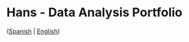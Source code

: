 # Hans - Data Analysis Portfolio 
([Spanish](https://github.com/HansAllTech/Hans_Data_Analysis_Portfolio/blob/main/Proyectos.md#tabla-de-contenido-es--en) | [English](https://github.com/HansAllTech/Hans_Data_Analysis_Portfolio/blob/main/Projects.md#table-of-content-es--en))  
                         
                                                                                                                                             
                                         
                                                            
                            
                    
                     
     
    
        
   
  
 
 

